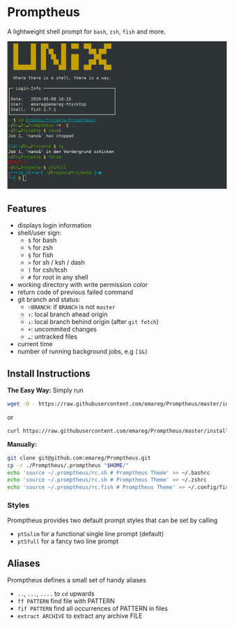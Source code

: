 # Promptheus

A lightweight shell prompt for `bash`, `zsh`, `fish` and more.

![Screenshot](screenshot.png?raw=true)


## Features
* displays login information
* shell/user sign:
	- `$` for bash
	- `%` for zsh
	- `§` for fish
	- `>` for sh / ksh / dash
	- `)` for csh/tcsh
	- `#` for root in any shell
* working directory with write permission color
* return code of previous failed command
* git branch and status: 
	- `⑂BRANCH`: if `BRANCH` is not `master`
	- `↑`: local branch ahead origin
	- `↓`: local branch behind origin (after `git fetch`)
	- `+`: uncommited changes
	- `…`: untracked files
* current time
* number of running background jobs, e.g `[1&]`
<!-- * autojump `cd` to previous directories (history)   -->


## Install Instructions
**The Easy Way:** Simply run
```bash
wget -O - https://raw.githubusercontent.com/emareg/Promptheus/master/install.sh | sh
```
or
```bash
curl https://raw.githubusercontent.com/emareg/Promptheus/master/install.sh | sh
```

**Manually:**
```bash
git clone git@github.com:emareg/Promptheus.git
cp -r ./Promptheus/.promptheus "$HOME/"
echo 'source ~/.promptheus/rc.sh # Promptheus Theme' >> ~/.bashrc
echo 'source ~/.promptheus/rc.sh # Promptheus Theme' >> ~/.zshrc
echo 'source ~/.promptheus/rc.fish # Promptheus Theme' >> ~/.config/fish/config.fish
```


### Styles
Promptheus provides two default prompt styles that can be set by calling

* `ptSslim` for a functional single line prompt (default)
* `ptSfull` for a fancy two line prompt



## Aliases
Promptheus defines a small set of handy aliases

* `..`, `...`, `....` to `cd` upwards
* `ff PATTERN` find file with PATTERN
* `fif PATTERN` find all occurrences of PATTERN in files
* `extract ARCHIVE` to extract any archive FILE

